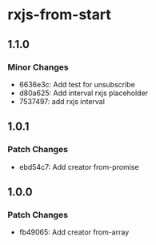 # rxjs-from-start

## 1.1.0

### Minor Changes

- 6636e3c: Add test for unsubscribe
- d80a625: Add interval rxjs placeholder
- 7537497: add rxjs interval

## 1.0.1

### Patch Changes

- ebd54c7: Add creator from-promise

## 1.0.0

### Patch Changes

- fb49065: Add creator from-array
